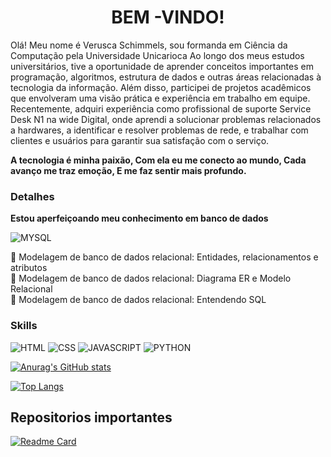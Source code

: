 <h1 align ="center"> BEM -VINDO!</h1>
<p align="center">
 
Olá! Meu nome é Verusca Schimmels,  sou formanda em Ciência da Computação pela Universidade Unicarioca Ao longo dos meus estudos universitários, tive a oportunidade de aprender conceitos importantes em programação, algoritmos, estrutura de dados e outras áreas relacionadas à tecnologia da informação. Além disso, participei de projetos acadêmicos que envolveram uma visão prática e experiência em trabalho em equipe.
Recentemente, adquiri experiência como profissional de suporte Service Desk N1 na wide Digital, onde aprendi a solucionar problemas relacionados a  hardwares, a identificar e resolver problemas de rede, e trabalhar com clientes e usuários para garantir sua satisfação com o serviço. 

<b>A tecnologia é minha paixão, Com ela eu me conecto ao mundo, Cada avanço me traz emoção, E me faz sentir mais profundo.</b>  
</p>


### Detalhes

<b> Estou aperfeiçoando meu conhecimento  em banco de dados</b>

![MYSQL](https://img.shields.io/badge/MySQL-00599C?style=for-the-badge&logo=mysql&logoColor=white)

🔶	Modelagem de banco de dados relacional: Entidades, relacionamentos e atributos</br>
🔶	Modelagem de banco de dados relacional: Diagrama ER e Modelo Relacional</br>
🔶	Modelagem de banco de dados relacional: Entendendo SQL</br>



### Skills

![HTML](https://img.shields.io/badge/HTML5-E34F26?style=for-the-badge&logo=html5&logoColor=white)
![CSS](https://img.shields.io/badge/CSS-239120?&style=for-the-badge&logo=css3&logoColor=white)
![JAVASCRIPT](https://img.shields.io/badge/JavaScript-F7DF1E?style=for-the-badge&logo=javascript&logoColor=black)
![PYTHON](https://img.shields.io/badge/Python-3776AB?style=for-the-badge&logo=python&logoColor=white)



[![Anurag's GitHub stats](https://github-readme-stats.vercel.app/api?username=Vesilva33&show_icons=true&theme=radical)](https://github.com/anuraghazra/github-readme-stats)

[![Top Langs](https://github-readme-stats.vercel.app/api/top-langs/?username=Vesilva33&layout=compact&theme=radical)](https://github.com/anuraghazra/github-readme-stats)

## Repositorios importantes
[![Readme Card](https://github-readme-stats.vercel.app/api/pin/?username=Vesilva33&repo=projeto-inicial-Python&theme=radical)](https://github.com/anuraghazra/github-readme-stats)
